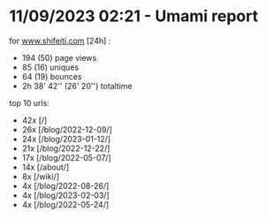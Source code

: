 # 11/09/2023 02:21 - Umami report
for www.shifeiti.com [24h] :

 - 194 (50) page views
 - 85 (16) uniques
 - 64 (19) bounces
 - 2h 38' 42'' (26' 20'') totaltime


top 10 urls:
 - 42x [/]
 - 26x [/blog/2022-12-09/]
 - 24x [/blog/2023-01-12/]
 - 21x [/blog/2022-12-22/]
 - 17x [/blog/2022-05-07/]
 - 14x [/about/]
 - 8x [/wiki/]
 - 4x [/blog/2022-08-26/]
 - 4x [/blog/2023-02-03/]
 - 4x [/blog/2022-05-24/]


